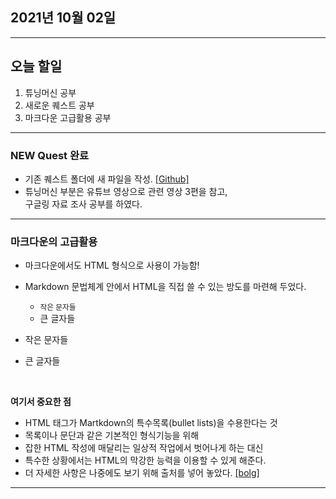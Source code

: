
2021년 10월 02일
---

---

오늘 할일
----

1. 튜닝머신 공부
2. 새로운 퀘스트 공부
3. 마크다운 고급활용 공부

---

### NEW Quest 완료

- 기존 퀘스트 폴더에 새 파일을 작성. [[Github]](https://github.com/narupee/WebDevCurriculum/blob/master/Quest03/Check/Check_list2.md)
- 튜닝머신 부분은 유튜브 영상으로 관련 영상 3편을 참고, <br>
  구글링 자료 조사 공부를 하였다.

---

### 마크다운의 고급활용

- 마크다운에서도 HTML 형식으로 사용이 가능함! 
- Markdown 문법체계 안에서 HTML을 직접 쓸 수 있는 방도를 마련해 두었다.
  
  
    * <small> 작은 문자들 </small>
    * <blg> 큰 글자들 </big>
    
- 작은 문자들
- 큰 글자들

<br>

<b>여기서 중요한 점</b>
  - HTML 태그가 Martkdown의 특수목록(bullet lists)을 수용한다는 것 
  - 목록이나 문단과 같은 기본적인 형식기능을 위해
  - 잡한 HTML 작성에 매달리는 일상적 작업에서 벗어나게 하는 대신
  - 특수한 상황에서는 HTML의 막강한 능력을 이용할 수 있게 해준다.
- 더 자세한 사항은 나중에도 보기 위해 출처를 넣어 놓았다. [[bolg]](https://docs.moodle.org/archive/ko/%EB%A7%88%ED%81%AC%EB%8B%A4%EC%9A%B4%EC%9D%98_%EA%B3%A0%EA%B8%89_%ED%99%9C%EC%9A%A9)


---
